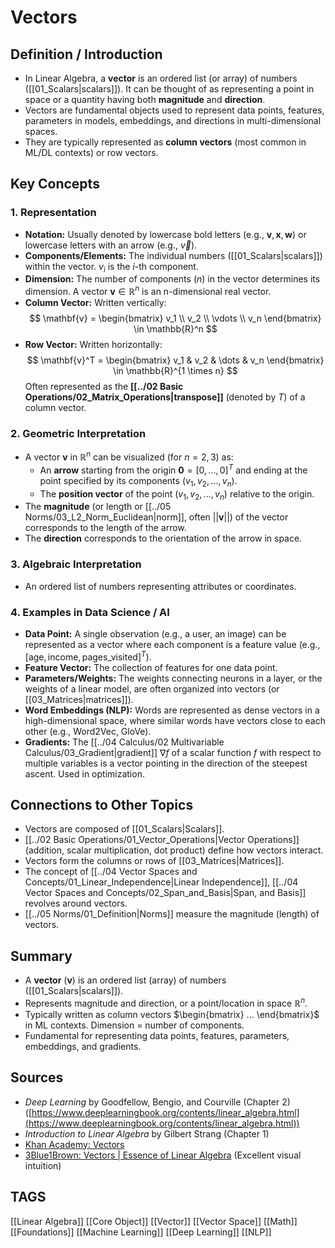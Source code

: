 # Vectors

## Definition / Introduction
*   In Linear Algebra, a **vector** is an ordered list (or array) of numbers ([[01_Scalars|scalars]]). It can be thought of as representing a point in space or a quantity having both **magnitude** and **direction**.
*   Vectors are fundamental objects used to represent data points, features, parameters in models, embeddings, and directions in multi-dimensional spaces.
*   They are typically represented as **column vectors** (most common in ML/DL contexts) or row vectors.

## Key Concepts

### 1. Representation
*   **Notation:** Usually denoted by lowercase bold letters (e.g., $\mathbf{v}, \mathbf{x}, \mathbf{w}$) or lowercase letters with an arrow (e.g., $\vec{v}$).
*   **Components/Elements:** The individual numbers ([[01_Scalars|scalars]]) within the vector. $v_i$ is the $i$-th component.
*   **Dimension:** The number of components ($n$) in the vector determines its dimension. A vector $\mathbf{v} \in \mathbb{R}^n$ is an n-dimensional real vector.
*   **Column Vector:** Written vertically:
    $$ \mathbf{v} = \begin{bmatrix} v_1 \\ v_2 \\ \vdots \\ v_n \end{bmatrix} \in \mathbb{R}^n $$
*   **Row Vector:** Written horizontally:
    $$ \mathbf{v}^T = \begin{bmatrix} v_1 & v_2 & \dots & v_n \end{bmatrix} \in \mathbb{R}^{1 \times n} $$
    Often represented as the **[[../02 Basic Operations/02_Matrix_Operations|transpose]]** (denoted by $T$) of a column vector.

### 2. Geometric Interpretation
*   A vector $\mathbf{v}$ in $\mathbb{R}^n$ can be visualized (for $n=2, 3$) as:
    *   An **arrow** starting from the origin $\mathbf{0} = [0, ..., 0]^T$ and ending at the point specified by its components $(v_1, v_2, ..., v_n)$.
    *   The **position vector** of the point $(v_1, v_2, ..., v_n)$ relative to the origin.
*   The **magnitude** (or length or [[../05 Norms/03_L2_Norm_Euclidean|norm]], often $||\mathbf{v}||$) of the vector corresponds to the length of the arrow.
*   The **direction** corresponds to the orientation of the arrow in space.

### 3. Algebraic Interpretation
*   An ordered list of numbers representing attributes or coordinates.

### 4. Examples in Data Science / AI
*   **Data Point:** A single observation (e.g., a user, an image) can be represented as a vector where each component is a feature value (e.g., $[\text{age}, \text{income}, \text{pages\_visited}]^T$).
*   **Feature Vector:** The collection of features for one data point.
*   **Parameters/Weights:** The weights connecting neurons in a layer, or the weights of a linear model, are often organized into vectors (or [[03_Matrices|matrices]]).
*   **Word Embeddings (NLP):** Words are represented as dense vectors in a high-dimensional space, where similar words have vectors close to each other (e.g., Word2Vec, GloVe).
*   **Gradients:** The [[../04 Calculus/02 Multivariable Calculus/03_Gradient|gradient]] $\nabla f$ of a scalar function $f$ with respect to multiple variables is a vector pointing in the direction of the steepest ascent. Used in optimization.

## Connections to Other Topics
*   Vectors are composed of [[01_Scalars|Scalars]].
*   [[../02 Basic Operations/01_Vector_Operations|Vector Operations]] (addition, scalar multiplication, dot product) define how vectors interact.
*   Vectors form the columns or rows of [[03_Matrices|Matrices]].
*   The concept of [[../04 Vector Spaces and Concepts/01_Linear_Independence|Linear Independence]], [[../04 Vector Spaces and Concepts/02_Span_and_Basis|Span, and Basis]] revolves around vectors.
*   [[../05 Norms/01_Definition|Norms]] measure the magnitude (length) of vectors.

## Summary
*   A **vector** ($\mathbf{v}$) is an ordered list (array) of numbers ([[01_Scalars|scalars]]).
*   Represents magnitude and direction, or a point/location in space $\mathbb{R}^n$.
*   Typically written as column vectors $\begin{bmatrix} ... \end{bmatrix}$ in ML contexts. Dimension = number of components.
*   Fundamental for representing data points, features, parameters, embeddings, and gradients.

## Sources
*   *Deep Learning* by Goodfellow, Bengio, and Courville (Chapter 2) ([https://www.deeplearningbook.org/contents/linear_algebra.html](https://www.deeplearningbook.org/contents/linear_algebra.html))
*   *Introduction to Linear Algebra* by Gilbert Strang (Chapter 1)
*   [Khan Academy: Vectors](https://www.khanacademy.org/math/linear-algebra/vectors-and-spaces/vectors/v/vector-introduction-linear-algebra)
*   [3Blue1Brown: Vectors | Essence of Linear Algebra](https://www.youtube.com/watch?v=fNk_zzaMoSs) (Excellent visual intuition)

## TAGS
[[Linear Algebra]] [[Core Object]] [[Vector]] [[Vector Space]] [[Math]] [[Foundations]] [[Machine Learning]] [[Deep Learning]] [[NLP]]